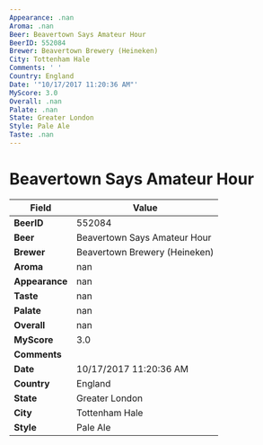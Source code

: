 ```yaml
---
Appearance: .nan
Aroma: .nan
Beer: Beavertown Says Amateur Hour
BeerID: 552084
Brewer: Beavertown Brewery (Heineken)
City: Tottenham Hale
Comments: ' '
Country: England
Date: '"10/17/2017 11:20:36 AM"'
MyScore: 3.0
Overall: .nan
Palate: .nan
State: Greater London
Style: Pale Ale
Taste: .nan
---
```


# Beavertown Says Amateur Hour

| Field         | Value |
|---------------|-------|
| **BeerID** | 552084 |
| **Beer** | Beavertown Says Amateur Hour |
| **Brewer** | Beavertown Brewery (Heineken) |
| **Aroma** | nan |
| **Appearance** | nan |
| **Taste** | nan |
| **Palate** | nan |
| **Overall** | nan |
| **MyScore** | 3.0 |
| **Comments** |   |
| **Date** | 10/17/2017 11:20:36 AM |
| **Country** | England |
| **State** | Greater London |
| **City** | Tottenham Hale |
| **Style** | Pale Ale |
